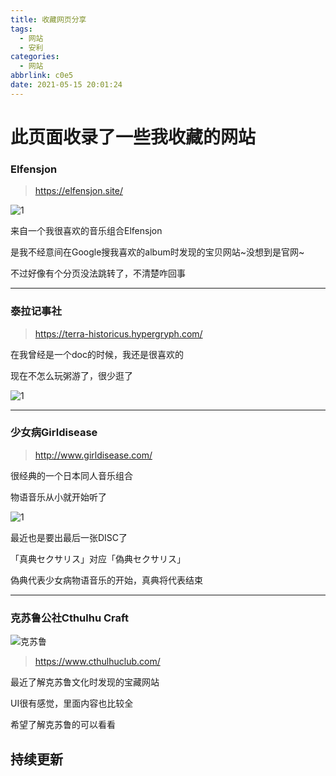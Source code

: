 ```yaml
---
title: 收藏网页分享
tags:
  - 网站
  - 安利
categories:
  - 网站
abbrlink: c0e5
date: 2021-05-15 20:01:24
---
```

# 此页面收录了一些我收藏的网站

### Elfensjon

> https://elfensjon.site/

![1](/css/18.png)

来自一个我很喜欢的音乐组合Elfensjon

是我不经意间在Google搜我喜欢的album时发现的宝贝网站~没想到是官网~

不过好像有个分页没法跳转了，不清楚咋回事

---

### 泰拉记事社

> https://terra-historicus.hypergryph.com/

在我曾经是一个doc的时候，我还是很喜欢的

现在不怎么玩粥游了，很少逛了

![1](/css/19.png)

---

### 少女病Girldisease

> http://www.girldisease.com/

很经典的一个日本同人音乐组合

物语音乐从小就开始听了

![1](/css/35.png)

最近也是要出最后一张DISC了

「真典セクサリス」对应「偽典セクサリス」

偽典代表少女病物语音乐的开始，真典将代表结束

---

### 克苏鲁公社Cthulhu Craft

![克苏鲁](https://i.loli.net/2021/10/23/19RtFI8E7BAjYTG.png)

> https://www.cthulhuclub.com/

最近了解克苏鲁文化时发现的宝藏网站

UI很有感觉，里面内容也比较全

希望了解克苏鲁的可以看看

## 持续更新